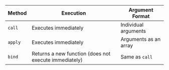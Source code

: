 

| Method  | Execution                                             | Argument Format       |
| ------- | ----------------------------------------------------- | --------------------- |
| `call`  | Executes immediately                                  | Individual arguments  |
| `apply` | Executes immediately                                  | Arguments as an array |
| `bind`  | Returns a new function (does not execute immediately) | Same as `call`        |
